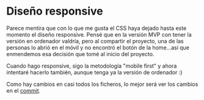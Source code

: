 Diseño responsive
=================

Parece mentira que con lo que me gusta el CSS haya dejado hasta este momento el diseño responsive. Pensé que en la versión MVP con tener la versión en ordenador valdría, pero al compartir el proyecto, una de las personas lo abrió en el móvil y no encontró el botón de la home...así que enmendemos esa decisión que tomé al inicio del proyecto.

Cuando hago responsive, sigo la metodología "mobile first" y ahora intentaré hacerlo también, aunque tenga ya la versión de ordenador :)

Como hay cambios en casi todos los ficheros, lo mejor será ver los cambios en el [commit](https://github.com/cristinafsanz/taller-nuxt/commit/3eee37227fa454fa4da83e5dde2333c8a3a2078a).